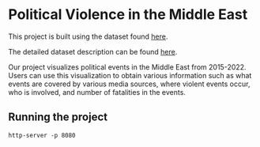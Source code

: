 # Political Violence in the Middle East

This project is built using the dataset found [here](https://acleddata.com/curated-data-files/). 

The detailed dataset description can be found [here](https://acleddata.com/acleddatanew/wp-content/uploads/2021/11/ACLED_Codebook_v1_January-2021.pdf?fbclid=IwAR0yFcNTpgOFAonsg9acNoPnrmx7GLpXwmeOT1eH1yBEXxU4T-bKNCYgoy0). 

Our project visualizes political events in the Middle East from 2015-2022. Users can use this visualization to obtain various information such as what events are covered by various media sources, where violent events occur, who is involved, and number of fatalities in the events. 

## Running the project
`http-server -p 8080`
